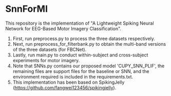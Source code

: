 # SnnForMI
This repository is the implementation of "A Lightweight Spiking Neural Network for EEG-Based Motor Imagery Classification".
1. First, run preprocess.py to process the three datasets respectively.
2. Next, run preprocess_for_filterbank.py to obtain the multi-band versions of the three datasets (for FBCNet).
3. Lastly, run main.py to conduct within-subject and cross-subject experiments for motor imagery.
4. Note that SNNs.py contains our proposed model 'CUPY_SNN_PLIF', the remaining files are support files for the baseline or SNN, and the environment required is included in the requirements.txt.
5. This implementation has been based on SpikingJelly (https://github.com/fangwei123456/spikingjelly).